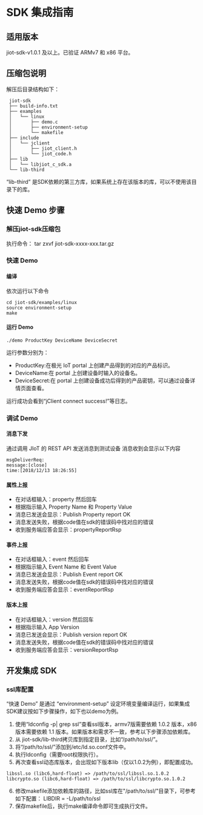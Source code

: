 # SDK 集成指南 
## 适用版本
jiot-sdk-v1.0.1 及以上。已验证 ARMv7 和 x86 平台。

## 压缩包说明
解压后目录结构如下：

```
 jiot-sdk
 ├── build-info.txt
 ├── examples
 │   └── linux
 │       ├── demo.c
 │       ├── environment-setup
 │       └── makefile
 ├── include
 │   └── jclient
 │       ├── jiot_client.h
 │       └── jiot_code.h
 ├── lib
 │   └── libjiot_c_sdk.a
 └── lib-third
```

“lib-third” 是SDK依赖的第三方库，如果系统上存在该版本的库，可以不使用该目录下的库。

## 快速 Demo 步骤
### 解压jiot-sdk压缩包

执行命令： tar zxvf jiot-sdk-xxxx-xxx.tar.gz

### 快速 Demo
#### 编译
依次运行以下命令
```
cd jiot-sdk/examples/linux
source environment-setup
make
```
#### 运行 Demo

```
./demo ProductKey DeviceName DeviceSecret
```

运行参数分别为：

* ProductKey:在极光 IoT portal 上创建产品得到的对应的产品标识。
* DeviceName:在 portal 上创建设备时输入的设备名。
* DeviceSecret:在 portal 上创建设备成功后得到的产品密钥，可以通过设备详情页面查看。

运行成功会看到“jClient connect success!”等日志。

### 调试 Demo
#### 消息下发
通过调用 JIoT 的 REST API 发送消息到测试设备
消息收到会显示以下内容
```
msgDeliverReq:
message:[close]
time:[2018/12/13 18:26:55]
```

#### 属性上报
* 在对话框输入：property 然后回车
* 根据指示输入 Property Name 和 Property Value
* 消息已发送会显示：Publish Property report OK
* 消息发送失败，根据code值在sdk的错误码中找对应的错误
* 收到服务端应答会显示：propertyReportRsp

#### 事件上报
* 在对话框输入：event 然后回车
* 根据指示输入 Event Name 和 Event Value
* 消息已发送会显示：Publish Event report OK
* 消息发送失败，根据code值在sdk的错误码中找对应的错误
* 收到服务端应答会显示：eventReportRsp

#### 版本上报
* 在对话框输入：version 然后回车
* 根据指示输入 App Version
* 消息已发送会显示：Publish version report OK 
* 消息发送失败，根据code值在sdk的错误码中找对应的错误
* 收到服务端应答会显示：versionReportRsp

## 开发集成 SDK
### ssl库配置
“快速 Demo” 是通过 “environment-setup” 设定环境变量编译运行，如果集成SDK建议按如下步骤操作，如下也以demo为例。

1. 使用“ldconfig -p| grep ssl”查看ssl版本，armv7版需要依赖 1.0.2 版本，x86版本需要依赖 1.1 版本。如果版本和需求不一致，参考以下步骤添加依赖库。     
2. 从 jiot-sdk/lib-third拷贝库到指定目录，比如“/path/to/ssl/”。
3. 将“/path/to/ssl/”添加到/etc/ld.so.conf文件中。
4. 执行ldconfig（需要root权限执行）。
5. 再次查看ssl动态库版本，会出现如下版本lib（仅以1.0.2为例），即配置成功。
```
libssl.so (libc6,hard-float) => /path/to/ssl/libssl.so.1.0.2
libcrypto.so (libc6,hard-float) => /path/to/ssl/libcrypto.so.1.0.2
```
6. 修改makefile添加依赖库的路径，比如ssl库在"/path/to/ssl/"目录下，可参考如下配置：
     LIBDIR = -L/path/to/ssl
7. 保存makefile后，执行make编译命令即可生成执行文件。